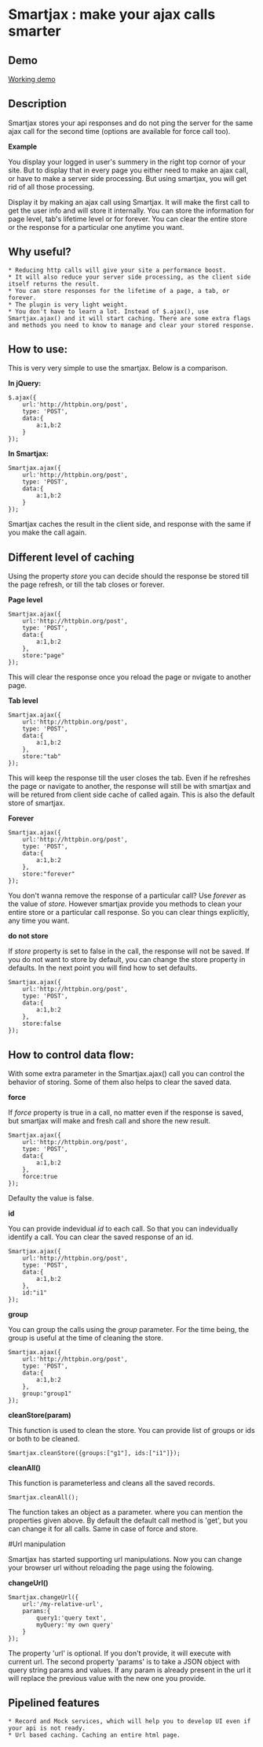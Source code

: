 # Smartjax : make your ajax calls smarter

## Demo
[Working demo](http://www.voidcanvas.com/demo/1339smartjax-demo/)

## Description
Smartjax stores your api responses and do not ping the server for the same ajax call for the second time (options are available for force call too).

**Example**

You display your logged in user's summery in the right top cornor of your site. But to display that in every page you either need to make an ajax call, or have to make a server side processing. But using smartjax, you will get rid of all those processing. 

Display it by making an ajax call using Smartjax. It will make the first call to get the user info and will store it internally. You can store the information for page level, tab's lifetime level or for forever. You can clear the entire store or the response for a particular one anytime you want.

## Why useful?

	* Reducing http calls will give your site a performance boost.
	* It will also reduce your server side processing, as the client side itself returns the result.
	* You can store responses for the lifetime of a page, a tab, or forever.
	* The plugin is very light weight.
	* You don't have to learn a lot. Instead of $.ajax(), use Smartjax.ajax() and it will start caching. There are some extra flags and methods you need to know to manage and clear your stored response.


## How to use:
This is very very simple to use the smartjax. Below is a comparison.

**In jQuery:**

	$.ajax({
		url:'http://httpbin.org/post',
		type: 'POST',
		data:{
			a:1,b:2
		}
	});

**In Smartjax:**

	Smartjax.ajax({
		url:'http://httpbin.org/post',
		type: 'POST',
		data:{
			a:1,b:2
		}
	});

Smartjax caches the result in the client side, and response with the same if you make the call again. 

## Different level of caching

Using the property *store* you can decide should the response be stored till the page refresh, or till the tab closes or forever.

**Page level**

	Smartjax.ajax({
		url:'http://httpbin.org/post',
		type: 'POST',
		data:{
			a:1,b:2
		},
		store:"page"
	});

This will clear the response once you reload the page or nvigate to another page.

**Tab level**

	Smartjax.ajax({
		url:'http://httpbin.org/post',
		type: 'POST',
		data:{
			a:1,b:2
		},
		store:"tab"
	});

This will keep the response till the user closes the tab. Even if he refreshes the page or navigate to another, the response will still be with smartjax and will be retured from client side cache of called again. This is also the default store of smartjax.

**Forever**

	Smartjax.ajax({
		url:'http://httpbin.org/post',
		type: 'POST',
		data:{
			a:1,b:2
		},
		store:"forever"
	});

You don't wanna remove the response of a particular call? Use *forever* as the value of *store*. However smartjax provide you methods to clean your entire store or a particular call response. So you can clear things explicitly, any time you want.

**do not store**

If *store* property is set to false in the call, the response will not be saved. If you do not want to store by default, you can change the store property in defaults. In the next point you will find how to set defaults.

	Smartjax.ajax({
		url:'http://httpbin.org/post',
		type: 'POST',
		data:{
			a:1,b:2
		},
		store:false
	});


## How to control data flow:

With some extra parameter in the Smartjax.ajax() call you can control the behavior of storing. Some of them also helps to clear the saved data.

**force**

If *force* property is true in a call, no matter even if the response is saved, but smartjax will make and fresh call and shore the new result.

	Smartjax.ajax({
		url:'http://httpbin.org/post',
		type: 'POST',
		data:{
			a:1,b:2
		},
		force:true
	});
Defaulty the value is false.

**id**

You can provide indevidual *id* to each call. So that you can indevidually identify a call. You can clear the saved response of an id.

	Smartjax.ajax({
		url:'http://httpbin.org/post',
		type: 'POST',
		data:{
			a:1,b:2
		},
		id:"i1"
	});

**group**

You can group the calls using the *group* parameter. For the time being, the group is useful at the time of cleaning the store.

	Smartjax.ajax({
		url:'http://httpbin.org/post',
		type: 'POST',
		data:{
			a:1,b:2
		},
		group:"group1"
	});

**cleanStore(param)**

This function is used to clean the store. You can provide list of groups or ids or both to be cleaned.
	
	Smartjax.cleanStore({groups:["g1"], ids:["i1"]});


**cleanAll()**

This function is parameterless and cleans all the saved records.
	
	Smartjax.cleanAll();

The function takes an object as a parameter. where you can mention the properties given above. By default the default call method is 'get', but you can change it for all calls. Same in case of force and store.


#Url manipulation 

Smartjax has started supporting url manipulations. Now you can change your browser url without reloading the page using the folowing.

**changeUrl()**

	Smartjax.changeUrl({
		url:'/my-relative-url',
		params:{
			query1:'query text',
			myQuery:'my own query'
		}
	});

The property 'url' is optional. If you don't provide, it will execute with current url. The second property 'params' is to take a JSON object with query string params and values. If any param is already present in the url it will replace the previous value with the new one you provide. 


## Pipelined features

	* Record and Mock services, which will help you to develop UI even if your api is not ready.
	* Url based caching. Caching an entire html page.
